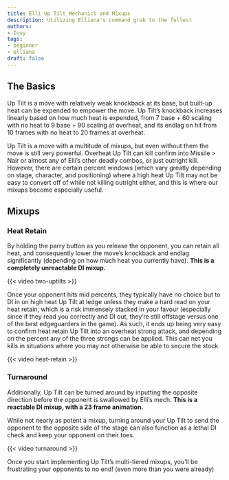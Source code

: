```yaml
---
title: Elli Up Tilt Mechanics and Mixups
description: Utilizing Elliana's command grab to the fullest
authors:
- Invy
tags:
- beginner
- elliana
draft: false
---
```


## The Basics

Up Tilt is a move with relatively weak knockback at its base, but built-up heat can be expended to empower the move. Up Tilt’s knockback increases linearly based on how much heat is expended, from 7 base + 60 scaling with no heat to 9 base + 90 scaling at overheat, and its endlag on hit from 10 frames with no heat to 20 frames at overheat.

Up Tilt is a move with a multitude of mixups, but even without them the move is still very powerful. Overheat Up Tilt can kill confirm into Missile > Nair or almost any of Elli’s other deadly combos, or just outright kill. However, there are certain percent windows (which vary greatly depending on stage, character, and positioning) where a high heat Up Tilt may not be easy to convert off of while not killing outright either, and this is where our mixups become especially useful.

## Mixups

### Heat Retain

By holding the parry button as you release the opponent, you can retain all heat, and consequently lower the move’s knockback and endlag significantly (depending on how much heat you currently have). **This is a completely unreactable DI mixup.**

{{< video two-uptilts >}}

Once your opponent hits mid percents, they typically have no choice but to DI in on high heat Up Tilt at ledge unless they make a hard read on your heat retain, which is a risk immensely stacked in your favour (especially since if they read you correctly and DI out, they’re still offstage versus one of the best edgeguarders in the game). As such, it ends up being very easy to confirm heat retain Up Tilt into an overheat strong attack, and depending on the percent any of the three strongs can be applied. This can net you kills in situations where you may not otherwise be able to secure the stock.

{{< video heat-retain >}}

### Turnaround

Additionally, Up Tilt can be turned around by inputting the opposite direction before the opponent is swallowed by Elli’s mech. **This is a reactable DI mixup, with a 23 frame animation.**

While not nearly as potent a mixup, turning around your Up Tilt to send the opponent to the opposite side of the stage can also function as a lethal DI check and keep your opponent on their toes.

{{< video turnaround >}}

Once you start implementing Up Tilt’s multi-tiered mixups, you’ll be frustrating your opponents to no end! (even more than you were already)
